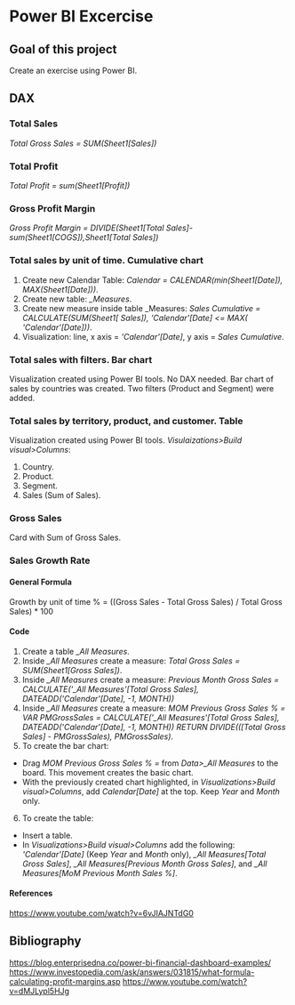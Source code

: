 # Power BI Excercise

## Goal of this project

Create an exercise using Power BI.

## DAX
### Total Sales
*Total Gross Sales = SUM(Sheet1[Sales])*
### Total Profit
*Total Profit = sum(Sheet1[Profit])*
### Gross Profit Margin
*Gross Profit Margin = DIVIDE(Sheet1[Total Sales]-sum(Sheet1[COGS]),Sheet1[Total Sales])*
### Total sales by unit of time. Cumulative chart
1. Create new Calendar Table: *Calendar = CALENDAR(min(Sheet1[Date]), MAX(Sheet1[Date]))*.
2. Create new table: *_Measures*.
3. Create new measure inside table _Measures: *Sales Cumulative = CALCULATE(SUM(Sheet1[ Sales]), 'Calendar'[Date] <= MAX( 'Calendar'[Date]))*.
4. Visualization: line, x axis = *'Calendar'[Date]*, y axis = *Sales Cumulative*.
### Total sales with filters. Bar chart
Visualization created using Power BI tools. No DAX needed. Bar chart of sales by countries was created. Two filters (Product and Segment) were added.
### Total sales by territory, product, and customer. Table
Visualization created using Power BI tools. 
*Visulaizations>Build visual>Columns*:
1. Country.
2. Product.
3. Segment.
4. Sales (Sum of Sales).
### Gross Sales
Card with Sum of Gross Sales.
### Sales Growth Rate
#### General Formula
Growth by unit of time % = ((Gross Sales - Total Gross Sales) / Total Gross Sales) * 100
#### Code
1. Create a table *_All Measures*.
2. Inside *_All Measures* create a measure: *Total Gross Sales = SUM(Sheet1[Gross Sales])*.
3. Inside *_All Measures* create a measure: 
*Previous Month Gross Sales = CALCULATE('_All Measures'[Total Gross Sales], DATEADD('Calendar'[Date], -1, MONTH))*
4. Inside *_All Measures* create a measure: *MOM Previous Gross Sales % =*
    *VAR PMGrossSales =* 
        *CALCULATE('_All Measures'[Total Gross Sales], DATEADD('Calendar'[Date], -1, MONTH))*
    *RETURN* 
        *DIVIDE(([Total Gross Sales] - PMGrossSales), PMGrossSales)*.
5. To create the bar chart:
  - Drag *MOM Previous Gross Sales % =* from *Data>_All Measures* to the board. This movement creates the basic chart.
  - With the previously created chart highlighted, in *Visualizations>Build visual>Columns*, add *Calendar[Date]* at the top. Keep *Year* and *Month* only.
6. To create the table:
  - Insert a table.
  - In *Visualizations>Build visual>Columns* add the following: *'Calendar'[Date]* (Keep *Year* and *Month* only), *_All Measures[Total Gross Sales]*, *_All Measures[Previous Month Gross Sales]*, and *_All Measures[MoM Previous Month Sales %]*.
#### References
https://www.youtube.com/watch?v=6vJIAJNTdG0

## Bibliography
https://blog.enterprisedna.co/power-bi-financial-dashboard-examples/
https://www.investopedia.com/ask/answers/031815/what-formula-calculating-profit-margins.asp
https://www.youtube.com/watch?v=dMJLypl5HJg

